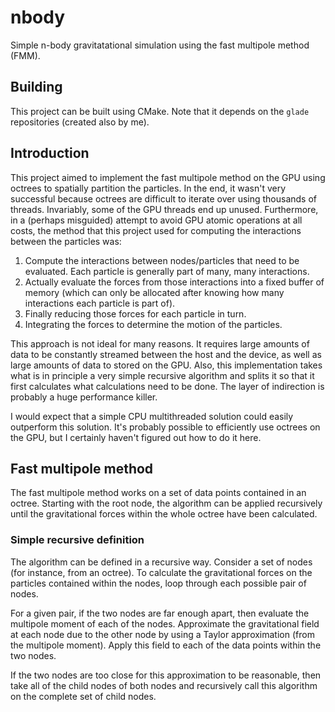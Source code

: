 # nbody
Simple n-body gravitatational simulation using the fast multipole method (FMM).

## Building
This project can be built using CMake. Note that it depends on the `glade`
repositories (created also by me).

## Introduction
This project aimed to implement the fast multipole method on the GPU using
octrees to spatially partition the particles. In the end, it wasn't very
successful because octrees are difficult to iterate over using thousands of
threads. Invariably, some of the GPU threads end up unused. Furthermore, in a
(perhaps misguided) attempt to avoid GPU atomic operations at all costs, the
method that this project used for computing the interactions between the
particles was:

1. Compute the interactions between nodes/particles that need to be evaluated.
   Each particle is generally part of many, many interactions.
2. Actually evaluate the forces from those interactions into a fixed buffer of
   memory (which can only be allocated after knowing how many interactions each
   particle is part of).
3. Finally reducing those forces for each particle in turn.
4. Integrating the forces to determine the motion of the particles.

This approach is not ideal for many reasons. It requires large amounts of data
to be constantly streamed between the host and the device, as well as large
amounts of data to stored on the GPU. Also, this implementation takes what is in
principle a very simple recursive algorithm and splits it so that it first
calculates what calculations need to be done. The layer of indirection is
probably a huge performance killer.

I would expect that a simple CPU multithreaded solution could easily outperform
this solution. It's probably possible to efficiently use octrees on the GPU, but
I certainly haven't figured out how to do it here.

## Fast multipole method
The fast multipole method works on a set of data points contained in an octree.
Starting with the root node, the algorithm can be applied recursively until the
gravitational forces within the whole octree have been calculated.

### Simple recursive definition
The algorithm can be defined in a recursive way. Consider a set of nodes (for
instance, from an octree). To calculate the gravitational forces on the
particles contained within the nodes, loop through each possible pair of nodes.

For a given pair, if the two nodes are far enough apart, then evaluate the
multipole moment of each of the nodes. Approximate the gravitational field at
each node due to the other node by using a Taylor approximation (from the
multipole moment). Apply this field to each of the data points within the two
nodes.

If the two nodes are too close for this approximation to be reasonable, then
take all of the child nodes of both nodes and recursively call this algorithm on
the complete set of child nodes.

